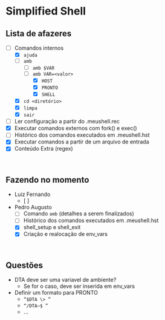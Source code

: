 # Simplified Shell

## Lista de afazeres
- [ ] Comandos internos
    - [x] `ajuda`
    - [ ] `amb`
        - [ ] `amb $VAR`
        - [ ] `amb VAR=<valor>`
            - [x] `HOST`
            - [x] `PRONTO`
            - [x] `SHELL`
    - [x] `cd <diretório>`
    - [x] `limpa`
    - [x] `sair`
- [ ] Ler configuração a partir do .meushell.rec
- [x] Executar comandos externos com fork() e exec()
- [ ] Histórico dos comandos executados em .meushell.hst
- [x] Executar comandos a partir de um arquivo de entrada
- [x] Conteúdo Extra (regex)

<br>

## Fazendo no momento
- Luiz Fernando
    - [ ]
- Pedro Augusto
    - [ ] Comando `amb` (detalhes a serem finalizados)
    - [ ] Histórico dos comandos executados em .meushell.hst
    - [x] shell_setup e shell_exit
    - [x] Criação e realocação de env_vars

<br>

## Questões
- DTA deve ser uma variavel de ambiente?
    - Se for o caso, deve ser inserida em env_vars
- Definir um formato para PRONTO
    - `“$DTA \> ”`
    - `“/DTA~$ ”`
    - ...
